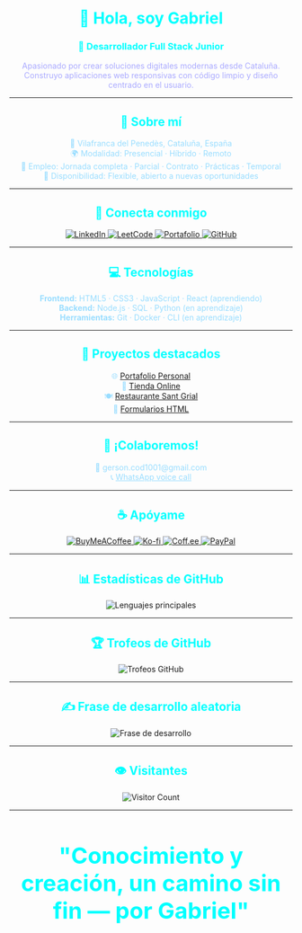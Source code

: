 <body align="center">
<p align="center">
  <h1 style="color:#0ff;">👋 Hola, soy Gabriel</h1>
  <h3 style="color:#0ff;">🚀 Desarrollador Full Stack Junior</h3>
  <p style="color:#aaf; max-width:600px; margin:auto;">
    Apasionado por crear soluciones digitales modernas desde Cataluña.<br/>
    Construyo aplicaciones web responsivas con código limpio y diseño centrado en el usuario.
  </p>
</p>

---

<h2 align="center" style="color:#0ff;">🧭 Sobre mí</h2>

<p align="center" style="color:#99ddff; max-width:600px; margin:auto;">
  📍 Vilafranca del Penedès, Cataluña, España<br/>
  🌍 Modalidad: Presencial · Híbrido · Remoto<br/>
  💼 Empleo: Jornada completa · Parcial · Contrato · Prácticas · Temporal<br/>
  📅 Disponibilidad: Flexible, abierto a nuevas oportunidades
</p>

---

<h2 align="center" style="color:#0ff;">🔗 Conecta conmigo</h2>
<p align="center">
  <a href="https://linkedin.com/in/gersongz/" target="_blank">
    <img src="https://img.shields.io/badge/-LinkedIn-0A66C2?style=for-the-badge&logo=linkedin&logoColor=white" alt="LinkedIn" />
  </a>
  <a href="https://www.leetcode.com/gabriel-sys-cod/" target="_blank">
    <img src="https://img.shields.io/badge/-LeetCode-00599C?style=for-the-badge&logo=leetcode&logoColor=white" alt="LeetCode" />
  </a>
  <a href="https://gabriel-sys-cod.github.io/principal/" target="_blank">
    <img src="https://img.shields.io/badge/-Portafolio-1E40AF?style=for-the-badge&logo=github&logoColor=white" alt="Portafolio" />
  </a>
  <a href="https://github.com/GABRIEL-SYS-COD" target="_blank">
    <img src="https://img.shields.io/badge/-GitHub-181717?style=for-the-badge&logo=github&logoColor=white" alt="GitHub" />
  </a>
</p>

---

<h2 align="center" style="color:#0ff;">💻 Tecnologías</h2>

<p align="center" style="color:#99ddff; max-width:600px; margin:auto;">
  <b>Frontend:</b> HTML5 · CSS3 · JavaScript · React (aprendiendo)<br/>
  <b>Backend:</b> Node.js · SQL · Python (en aprendizaje)<br/>
  <b>Herramientas:</b> Git · Docker · CLI (en aprendizaje)
</p>

---

<h2 align="center" style="color:#0ff;">📂 Proyectos destacados</h2>

<p align="center" style="color:#99ddff; max-width:600px; margin:auto;">
  🌐 <a href="https://gabriel-sys-cod.github.io/principal/" target="_blank">Portafolio Personal</a><br/>
  🛒 <a href="https://gabriel-sys-cod.github.io/tienda/" target="_blank">Tienda Online</a><br/>
  🍽️ <a href="https://gabriel-sys-cod.github.io/restaurante/" target="_blank">Restaurante Sant Grial</a><br/>
  📝 <a href="https://gabriel-sys-cod.github.io/formularios/" target="_blank">Formularios HTML</a>
</p>

---

<h2 align="center" style="color:#0ff;">💬 ¡Colaboremos!</h2>

<p align="center" style="color:#99ddff;">
  📧 gerson.cod1001@gmail.com<br/>
  📞 <a href="https://call.whatsapp.com/voice/SRBlpERFfSVjQWI0GmhImB" style="color:#99ddff;">WhatsApp voice call</a>
</p>

---

<h2 align="center" style="color:#0ff;">☕ Apóyame</h2>

<p align="center">
  <a href="https://www.buymeacoffee.com/gabrielsyscod" target="_blank">
    <img src="https://img.shields.io/badge/-BuyMeACoffee-2563EB?style=for-the-badge&logo=buy-me-a-coffee&logoColor=white" alt="BuyMeACoffee" />
  </a>
  <a href="https://ko-fi.com/gabrielsyscod" target="_blank">
    <img src="https://img.shields.io/badge/-Ko--fi-1E40AF?style=for-the-badge&logo=ko-fi&logoColor=white" alt="Ko-fi" />
  </a>
  <a href="https://coff.ee/gabrielsyscod" target="_blank">
    <img src="https://img.shields.io/badge/-Coff.ee-1E3A8A?style=for-the-badge&logo=coffee&logoColor=white" alt="Coff.ee" />
  </a>
  <a href="https://paypal.me/gys026" target="_blank">
    <img src="https://img.shields.io/badge/-PayPal-003087?style=for-the-badge&logo=paypal&logoColor=white" alt="PayPal" />
  </a>
</p>

---

<h2 align="center" style="color:#0ff;">📊 Estadísticas de GitHub</h2>

<p align="center">
  <img src="https://github-readme-stats.vercel.app/api/top-langs/?username=GABRIEL-SYS-COD&theme=radical&hide_border=false&include_all_commits=true&count_private=true&layout=compact" alt="Lenguajes principales" />
</p>

---

<h2 align="center" style="color:#0ff;">🏆 Trofeos de GitHub</h2>

<p align="center">
  <img src="https://github-profile-trophy.vercel.app/?username=GABRIEL-SYS-COD&theme=radical&no-frame=true&no-bg=true&margin-w=4" alt="Trofeos GitHub" />
</p>

---

<h2 align="center" style="color:#0ff;">✍️ Frase de desarrollo aleatoria</h2>

<p align="center">
  <img src="https://quotes-github-readme.vercel.app/api?type=horizontal&theme=radical" alt="Frase de desarrollo" />
</p>

---

<h2 align="center" style="color:#0ff;">👁️ Visitantes</h2>

<p align="center">
  <img src="https://profile-counter.glitch.me/GABRIEL-SYS-COD/count.svg" alt="Visitor Count" />
</p>

---

<h2 align="center" style="color:#0ff; font-size:2.5rem; font-weight:bold;">
  "Conocimiento y creación, un camino sin fin — por Gabriel"
</h2>
</body>

